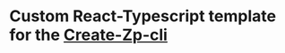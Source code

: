 # Custom React-Typescript template for the [Create-Zp-cli](https://github.com/ZachCodedThat/create-zp-cli-public)
